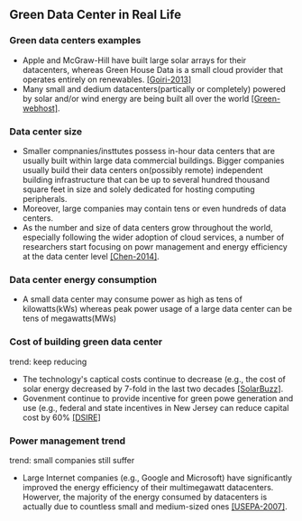 ## Green Data Center in Real Life

### Green data centers examples
- Apple and McGraw-Hill have built large solar arrays for their datacenters, whereas Green House Data is a small cloud provider that operates entirely on renewables. [[Goiri-2013]](https://github.com/hxwang/GreenDC-Summary/blob/master/papers/GoiriIK13_Designing-and-Managing-Datacenters-Powered-by-Renewable-Energy.md)
- Many small and dedium datacenters(partically or completely) powered by solar and/or wind energy are being built all over the world [[Green-webhost]](http://www.ecobusinesslinks.com/green_webhosts/). 


### Data center size
- Smaller compnanies/insttutes possess in-hour data centers that are usually built within large data commercial buildings. Bigger companies usually build their data centers on(possibly remote) independent building infrastructure that can be up to several hundred thousand square feet in size and solely dedicated for hosting computing peripherals.
- Moreover, large companies may contain tens or even hundreds of data centers. 
- As the number and size of data centers grow throughout the world, especially following the wider adoption of cloud services, a number of researchers start focusing on powr management and energy efficiency at the data center level [[Chen-2014]](../../papers/Chen14-IGCC-participate-in-grid.md).


### Data center energy consumption
- A small data center may consume power as high as tens of kilowatts(kWs) whereas peak power usage of a large data center can be tens of megawatts(MWs)

### Cost of building green data center
trend: keep reducing
- The technology's captical costs continue to decrease (e.g., the cost of solar energy decreased by 7-fold in the last two decades [[SolarBuzz]](http://www.solarbuzz.com/).
- Govenment continue to provide incentive for green powe generation and use (e.g., federal and state incentives in New Jersey can reduce capital cost by 60% [[DSIRE]](http://www.dsireusa.org/)


### Power management trend
trend: small companies still suffer
- Large Internet companies (e.g., Google and Microsoft) have significantly improved the energy efficiency of their multimegawatt datacenters. Howerver, the majority of the energy consumed by datacenters is actually due to countless small and medium-sized ones [[USEPA-2007]](http://hightech.lbl.gov/documents/data_centers/epa-datacenters.pdf). 
